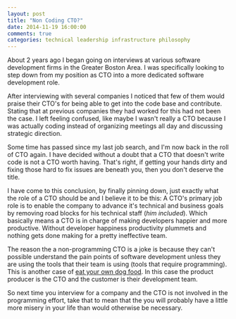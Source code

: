 ```yaml
---
layout: post
title: "Non Coding CTO?"
date: 2014-11-19 16:00:00
comments: true
categories: technical leadership infrastructure philosophy
---
```

About 2 years ago I began going on interviews at various software development firms in the Greater Boston Area. I was specifically looking to step down from my position as CTO into a more dedicated software development role.  

After interviewing with several companies I noticed that few of them would praise their CTO's for being able to get into the code base and contribute.  Stating that at previous companies they had worked for this had not been the case. I left feeling confused, like maybe I wasn't really a CTO because I was actually coding instead of organizing meetings all day and discussing strategic direction.

Some time has passed since my last job search, and I'm now back in the roll of CTO again. I have decided without a doubt that a CTO that doesn't write code is not a CTO worth having.  That's right, if getting your hands dirty and fixing those hard to fix issues are beneath you, then you don't deserve the title. 

I have come to this conclusion, by finally pinning down, just exactly what the role of a CTO should be and I believe it to be this:  A CTO's primary job role is to enable the company to advance it's technical and business goals by removing road blocks for his technical staff (*him included*).  Which basically means a CTO is in charge of making developers happier and more productive.  Without developer happiness productivity plummets and nothing gets done making for a pretty ineffective team.

The reason the a non-programming CTO is a joke is because they can't possible understand the pain points of software development unless they are using the tools that their team is using (tools that require programming).  This is another case of [eat your own dog food](http://en.wikipedia.org/wiki/Eating_your_own_dog_food).  In this case the product producer is the CTO and the customer is their development team.  

So next time you interview for a company and the CTO is not involved in the programming effort, take that to mean that the you will probably have a little more misery in your life than would otherwise be necessary.




